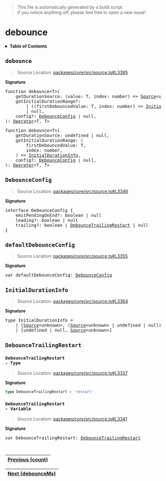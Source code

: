 > This file is automatically generated by a build script.<br>If you notice anything off, please feel free to open a new issue!

# debounce

<details><summary><b>Table of Contents</b></summary><br>

1. [<code>debounce</code>](#debounce)
   1. [<code>DebounceConfig</code>](#DebounceConfig)
   2. [<code>defaultDebounceConfig</code>](#defaultDebounceConfig)
   3. [<code>InitialDurationInfo</code>](#InitialDurationInfo)
   4. [<code>DebounceTrailingRestart</code>](#DebounceTrailingRestart) - [<code>Type</code>](#DebounceTrailingRestart-TypeAlias), [<code>Variable</code>](#DebounceTrailingRestart-Variable)</details>

## <a name="debounce"></a><code>debounce</code>

> Source Location: [packages\/core\/src\/source.ts#L3395](..\/..\/packages\/core\/src\/source.ts#L3395)

<b>Signature</b>

<pre>function debounce&lt;T&gt;(<br>    getDurationSource: (value: T, index: number) =&gt; <a href="../03-api-source/00-Source.md#Source-Interface">Source</a>&lt;unknown&gt;,<br>    getInitialDurationRange?:<br>        | ((firstDebouncedValue: T, index: number) =&gt; <a href="#InitialDurationInfo">InitialDurationInfo</a>)<br>        | null,<br>    config?: <a href="#DebounceConfig">DebounceConfig</a> | null,<br>): <a href="000-Operator.md#Operator">Operator</a>&lt;T, T&gt;</pre>

<pre>function debounce&lt;T&gt;(<br>    getDurationSource: undefined | null,<br>    getInitialDurationRange: (<br>        firstDebouncedValue: T,<br>        index: number,<br>    ) =&gt; <a href="#InitialDurationInfo">InitialDurationInfo</a>,<br>    config?: <a href="#DebounceConfig">DebounceConfig</a> | null,<br>): <a href="000-Operator.md#Operator">Operator</a>&lt;T, T&gt;</pre>

## <a name="DebounceConfig"></a><code>DebounceConfig</code>

> Source Location: [packages\/core\/src\/source.ts#L3346](..\/..\/packages\/core\/src\/source.ts#L3346)

<b>Signature</b>

<pre>interface DebounceConfig {<br>    emitPendingOnEnd?: boolean | null<br>    leading?: boolean | null<br>    trailing?: boolean | <a href="#DebounceTrailingRestart-TypeAlias">DebounceTrailingRestart</a> | null<br>}</pre>

## <a name="defaultDebounceConfig"></a><code>defaultDebounceConfig</code>

> Source Location: [packages\/core\/src\/source.ts#L3355](..\/..\/packages\/core\/src\/source.ts#L3355)

<b>Signature</b>

<pre>var defaultDebounceConfig: <a href="#DebounceConfig">DebounceConfig</a></pre>

## <a name="InitialDurationInfo"></a><code>InitialDurationInfo</code>

> Source Location: [packages\/core\/src\/source.ts#L3364](..\/..\/packages\/core\/src\/source.ts#L3364)

<b>Signature</b>

<pre>type InitialDurationInfo =<br>    | [<a href="../03-api-source/00-Source.md#Source-Interface">Source</a>&lt;unknown&gt;, (<a href="../03-api-source/00-Source.md#Source-Interface">Source</a>&lt;unknown&gt; | undefined | null)?]<br>    | [undefined | null, <a href="../03-api-source/00-Source.md#Source-Interface">Source</a>&lt;unknown&gt;]</pre>

## <a name="DebounceTrailingRestart"></a><code>DebounceTrailingRestart</code>

### <a name="DebounceTrailingRestart-TypeAlias"></a><code>DebounceTrailingRestart - Type</code>

> Source Location: [packages\/core\/src\/source.ts#L3337](..\/..\/packages\/core\/src\/source.ts#L3337)

<b>Signature</b>

```ts
type DebounceTrailingRestart = 'restart'
```

### <a name="DebounceTrailingRestart-Variable"></a><code>DebounceTrailingRestart - Variable</code>

> Source Location: [packages\/core\/src\/source.ts#L3341](..\/..\/packages\/core\/src\/source.ts#L3341)

<b>Signature</b>

<pre>var DebounceTrailingRestart: <a href="#DebounceTrailingRestart-TypeAlias">DebounceTrailingRestart</a></pre><br>

| [Previous \(count\)](013-count.md#readme) |
| --- |

<div align="right">

| [Next \(debounceMs\)](015-debounceMs.md#readme) |
| --- |
</div>
